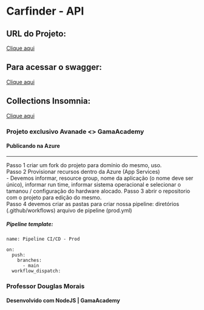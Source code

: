 # Carfinder - API

## URL do Projeto:
[Clique aqui](https://carfinder-api.herokuapp.com/)

## Para acessar o swagger:
[Clique aqui](https://carfinder-api.herokuapp.com/swagger/)

## Collections Insomnia:
[Clique aqui](Insomnia_2022-07-04.yaml)

### Projeto exclusivo Avanade <> GamaAcademy

#### Publicando na Azure
-----------------------

Passo 1 criar um fork do projeto para domínio do mesmo, uso. <br>
Passo 2 Provisionar recursos dentro da Azure (App Services) <br>
    - Devemos informar, resource group, nome da aplicação (o nome deve ser único), informar run time, informar sistema operacional e selecionar o tamanou / configuração do hardware alocado.
Passo 3 abrir o repositorio com o projeto para edição do mesmo. <br>
Passo 4 devemos criar as pastas para criar nossa pipeline: diretórios (.github/workflows) arquivo de pipeline (prod.yml) <br>

##### Pipeline template:

```
name: Pipeline CI/CD - Prod

on:
  push:
    branches:
      - main
  workflow_dispatch:
```


### Professor Douglas Morais
#### Desenvolvido com NodeJS | GamaAcademy